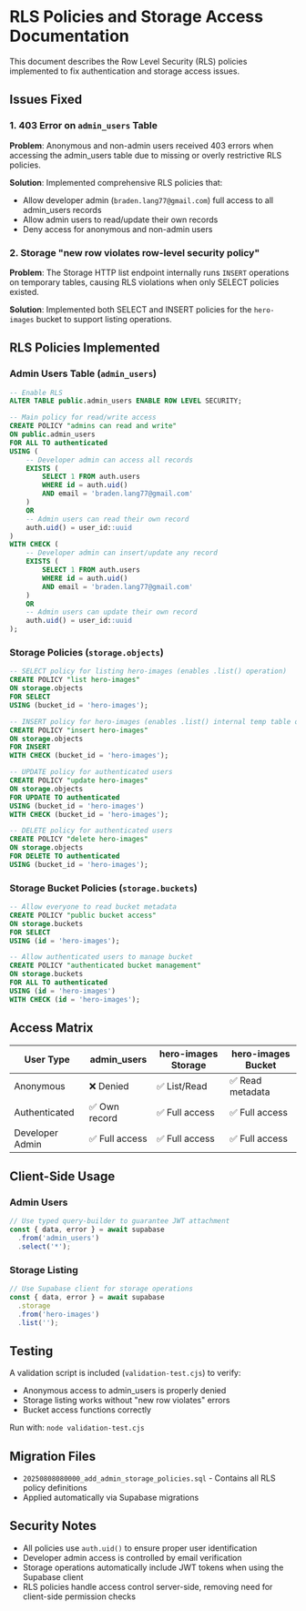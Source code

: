 # RLS Policies and Storage Access Documentation

This document describes the Row Level Security (RLS) policies implemented to fix authentication and storage access issues.

## Issues Fixed

### 1. 403 Error on `admin_users` Table
**Problem**: Anonymous and non-admin users received 403 errors when accessing the admin_users table due to missing or overly restrictive RLS policies.

**Solution**: Implemented comprehensive RLS policies that:
- Allow developer admin (`braden.lang77@gmail.com`) full access to all admin_users records
- Allow admin users to read/update their own records
- Deny access for anonymous and non-admin users

### 2. Storage "new row violates row-level security policy"
**Problem**: The Storage HTTP list endpoint internally runs `INSERT` operations on temporary tables, causing RLS violations when only SELECT policies existed.

**Solution**: Implemented both SELECT and INSERT policies for the `hero-images` bucket to support listing operations.

## RLS Policies Implemented

### Admin Users Table (`admin_users`)

```sql
-- Enable RLS
ALTER TABLE public.admin_users ENABLE ROW LEVEL SECURITY;

-- Main policy for read/write access
CREATE POLICY "admins can read and write"
ON public.admin_users
FOR ALL TO authenticated
USING (
    -- Developer admin can access all records
    EXISTS (
        SELECT 1 FROM auth.users
        WHERE id = auth.uid()
        AND email = 'braden.lang77@gmail.com'
    )
    OR
    -- Admin users can read their own record
    auth.uid() = user_id::uuid
)
WITH CHECK (
    -- Developer admin can insert/update any record
    EXISTS (
        SELECT 1 FROM auth.users
        WHERE id = auth.uid()
        AND email = 'braden.lang77@gmail.com'
    )
    OR
    -- Admin users can update their own record
    auth.uid() = user_id::uuid
);
```

### Storage Policies (`storage.objects`)

```sql
-- SELECT policy for listing hero-images (enables .list() operation)
CREATE POLICY "list hero-images"
ON storage.objects
FOR SELECT
USING (bucket_id = 'hero-images');

-- INSERT policy for hero-images (enables .list() internal temp table operations)
CREATE POLICY "insert hero-images"
ON storage.objects  
FOR INSERT
WITH CHECK (bucket_id = 'hero-images');

-- UPDATE policy for authenticated users
CREATE POLICY "update hero-images"
ON storage.objects
FOR UPDATE TO authenticated
USING (bucket_id = 'hero-images')
WITH CHECK (bucket_id = 'hero-images');

-- DELETE policy for authenticated users
CREATE POLICY "delete hero-images"
ON storage.objects
FOR DELETE TO authenticated
USING (bucket_id = 'hero-images');
```

### Storage Bucket Policies (`storage.buckets`)

```sql
-- Allow everyone to read bucket metadata
CREATE POLICY "public bucket access"
ON storage.buckets
FOR SELECT
USING (id = 'hero-images');

-- Allow authenticated users to manage bucket
CREATE POLICY "authenticated bucket management"
ON storage.buckets  
FOR ALL TO authenticated
USING (id = 'hero-images')
WITH CHECK (id = 'hero-images');
```

## Access Matrix

| User Type | admin_users | hero-images Storage | hero-images Bucket |
|-----------|------------|--------------------|--------------------|
| Anonymous | ❌ Denied   | ✅ List/Read       | ✅ Read metadata   |
| Authenticated | ✅ Own record | ✅ Full access | ✅ Full access |
| Developer Admin | ✅ Full access | ✅ Full access | ✅ Full access |

## Client-Side Usage

### Admin Users
```typescript
// Use typed query-builder to guarantee JWT attachment
const { data, error } = await supabase
  .from('admin_users')
  .select('*');
```

### Storage Listing
```typescript
// Use Supabase client for storage operations
const { data, error } = await supabase
  .storage
  .from('hero-images')
  .list('');
```

## Testing

A validation script is included (`validation-test.cjs`) to verify:
- Anonymous access to admin_users is properly denied
- Storage listing works without "new row violates" errors
- Bucket access functions correctly

Run with: `node validation-test.cjs`

## Migration Files

- `20250808080000_add_admin_storage_policies.sql` - Contains all RLS policy definitions
- Applied automatically via Supabase migrations

## Security Notes

- All policies use `auth.uid()` to ensure proper user identification
- Developer admin access is controlled by email verification
- Storage operations automatically include JWT tokens when using the Supabase client
- RLS policies handle access control server-side, removing need for client-side permission checks